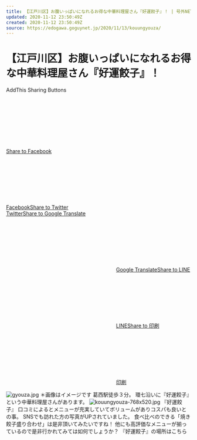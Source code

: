 ```yaml
---
title: 【江戸川区】お腹いっぱいになれるお得な中華料理屋さん『好運餃子』！ | 号外NET 江戸川区
updated: 2020-11-12 23:50:49Z
created: 2020-11-12 23:50:49Z
source: https://edogawa.goguynet.jp/2020/11/13/kouungyouza/
---
```


# 【江戸川区】お腹いっぱいになれるお得な中華料理屋さん『好運餃子』！

AddThis Sharing Buttons

[Share to Facebook![](data:image/svg+xml,%3csvg%20xmlns='http://www.w3.org/2000/svg'%3e%3ctitle%20id='at-svg-facebook-1'%3eFacebook%3c/title%3e%3c/svg%3e)Facebook]()[Share to Twitter![](data:image/svg+xml,%3csvg%20xmlns='http://www.w3.org/2000/svg'%3e%3ctitle%20id='at-svg-twitter-2'%3eTwitter%3c/title%3e%3c/svg%3e)Twitter]()[Share to Google Translate![](data:image/svg+xml,%3csvg%20xmlns='http://www.w3.org/2000/svg'%3e%3ctitle%20id='at-svg-googletranslate-3'%3eGoogle%20Translate%3c/title%3e%3c/svg%3e)Google Translate]()[Share to LINE![](data:image/svg+xml,%3csvg%20xmlns='http://www.w3.org/2000/svg'%3e%3ctitle%20id='at-svg-lineme-4'%3eLINE%3c/title%3e%3c/svg%3e)LINE]()[Share to 印刷![](data:image/svg+xml,%3csvg%20xmlns='http://www.w3.org/2000/svg'%3e%3ctitle%20id='at-svg-print-5'%3ePrint%3c/title%3e%3c/svg%3e)印刷]()

![gyouza.jpg](../_resources/gyouza.jpg)
＊画像はイメージです
葛西駅徒歩３分。
環七沿いに『好運餃子』という中華料理屋さんがあります。
![kouungyouza-768x520.jpg](../_resources/kouungyouza-768x520.jpg)
『好運餃子』
口コミによるとメニューが充実していてボリュームがありコスパも良いとの事。
SNSでも訪れた方の写真がUPされていました。
食べ比べのできる「焼き餃子盛り合わせ」は是非頂いてみたいですね！
他にも高評価なメニューが揃っているので是非行かれてみては如何でしょうか？
『好運餃子』の場所はこちら